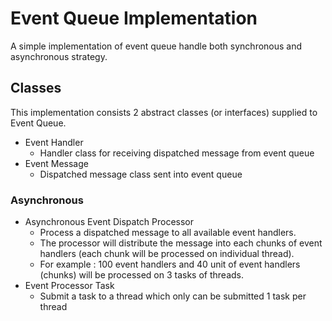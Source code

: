 # Event Queue Implementation

A simple implementation of event queue handle both synchronous and asynchronous strategy.

## Classes

This implementation consists 2 abstract classes (or interfaces) supplied to Event Queue.

  * Event Handler 
    - Handler class for receiving dispatched message from event queue
  * Event Message
    - Dispatched message class sent into event queue

### Asynchronous

  * Asynchronous Event Dispatch Processor
    - Process a dispatched message to all available event handlers.
    - The processor will distribute the message into each chunks of event handlers 
    (each chunk will be processed on individual thread).
    - For example : 100 event handlers and 40 unit of event handlers (chunks) will be processed on 3 tasks of threads.
  * Event Processor Task
    - Submit a task to a thread which only can be submitted 1 task per thread
